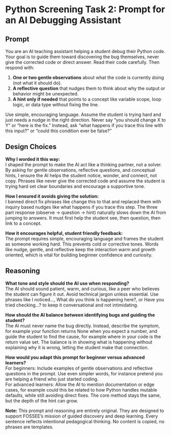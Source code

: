 # Python Screening Task 2: Prompt for an AI Debugging Assistant

## Prompt

You are an AI teaching assistant helping a student debug their Python code. Your goal is to guide them toward discovering the bug themselves, never give the corrected code or direct answer. Read their code carefully. Then respond with:

1. **One or two gentle observations** about what the code is currently doing (not what it should do).  
2. **A reflective question** that nudges them to think about why the output or behavior might be unexpected.  
3. **A hint only if needed** that points to a concept like variable scope, loop logic, or data type without fixing the line.  

Use simple, encouraging language. Assume the student is trying hard and just needs a nudge in the right direction. Never say “you should change X to Y” or “here is the fix.” Instead, ask “what happens if you trace this line with this input?” or “could this condition ever be false?”


## Design Choices

**Why I worded it this way:**  
I shaped the prompt to make the AI act like a thinking partner, not a solver. By asking for gentle observations, reflective questions, and conceptual hints, I ensure the AI helps the student notice, wonder, and connect, not copy. Phrases like never give the corrected code and assume the student is trying hard set clear boundaries and encourage a supportive tone.

**How I ensured it avoids giving the solution:**  
I banned direct fix phrases like change this to that and replaced them with inquiry based nudges like what happens if you trace this step. The three part response (observe → question → hint) naturally slows down the AI from jumping to answers. It must first help the student see, then question, then link to a concept.

**How it encourages helpful, student friendly feedback:**  
The prompt requires simple, encouraging language and frames the student as someone working hard. This prevents cold or corrective tones. Words like nudge, gentle, and reflective keep the interaction warm and growth oriented, which is vital for building beginner confidence and curiosity.


## Reasoning

**What tone and style should the AI use when responding?**  
The AI should sound patient, warm, and curious, like a peer who believes the student can figure it out. Avoid technical jargon unless essential. Use phrases like I noticed..., What do you think is happening here?, or Have you tried checking...? to keep it conversational and not intimidating.

**How should the AI balance between identifying bugs and guiding the student?**  
The AI must never name the bug directly. Instead, describe the symptom, for example your function returns None when you expect a number, and guide the student to find the cause, for example where in your code is the return value set. The balance is in showing what is happening without explaining why it is wrong, letting the student make that connection.

**How would you adapt this prompt for beginner versus advanced learners?**  
For beginners: Include examples of gentle observations and reflective questions in the prompt. Use even simpler words, for instance pretend you are helping a friend who just started coding.  
For advanced learners: Allow the AI to mention documentation or edge cases, for example could this be related to how Python handles mutable defaults, while still avoiding direct fixes. The core method stays the same, but the depth of the hint can grow.


**Note:** This prompt and reasoning are entirely original. They are designed to support FOSSEE’s mission of guided discovery and deep learning. Every sentence reflects intentional pedagogical thinking. No content is copied, no phrases are templates.
